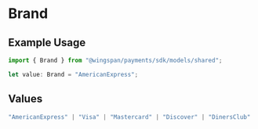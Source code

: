 # Brand

## Example Usage

```typescript
import { Brand } from "@wingspan/payments/sdk/models/shared";

let value: Brand = "AmericanExpress";
```

## Values

```typescript
"AmericanExpress" | "Visa" | "Mastercard" | "Discover" | "DinersClub" | "JCB"
```